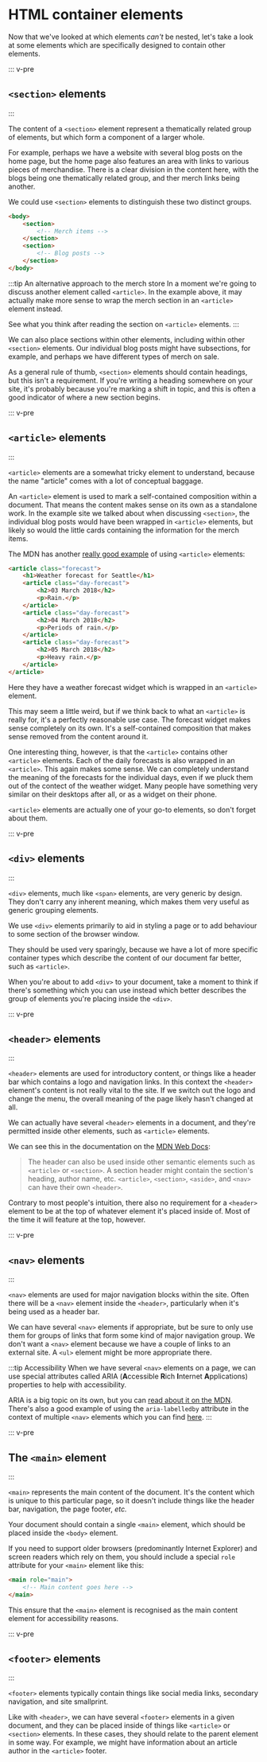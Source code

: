 # HTML container elements

Now that we've looked at which elements *can't* be nested, let's take a look at some elements which are specifically designed to contain other elements.

::: v-pre
## `<section>` elements
:::

The content of a `<section>` element represent a thematically related group of elements, but which form a component of a larger whole.

For example, perhaps we have a website with several blog posts on the home page, but the home page also features an area with links to various pieces of merchandise. There is a clear division in the content here, with the blogs being one thematically related group, and ther merch links being another.

We could use `<section>` elements to distinguish these two distinct groups.

```html
<body>
    <section>
        <!-- Merch items -->
    </section>
    <section>
        <!-- Blog posts -->
    </section>
</body>
```

:::tip An alternative approach to the merch store
In a moment we're going to discuss another element called `<article>`. In the example above, it may actually make more sense to wrap the merch section in an `<article>` element instead.

See what you think after reading the section on `<article>` elements. 
:::

We can also place sections within other elements, including within other `<section>` elements. Our individual blog posts might have subsections, for example, and perhaps we have different types of merch on sale.

As a general rule of thumb, `<section>` elements should contain headings, but this isn't a requirement. If you're writing a heading somewhere on your site, it's probably because you're marking a shift in topic, and this is often a good indicator of where a new section begins.

::: v-pre
## `<article>` elements
:::

`<article>` elements are a somewhat tricky element to understand, because the name "article" comes with a lot of conceptual baggage.

An `<article>` element is used to mark a self-contained composition within a document. That means the content makes sense on its own as a standalone work. In the example site we talked about when discussing `<section>`, the individual blog posts would have been wrapped in `<article>` elements, but likely so would the little cards containing the information for the merch items.

The MDN has another [really good example](https://developer.mozilla.org/en-US/docs/Web/HTML/Element/article) of using `<article>` elements:

```html
<article class="forecast">
    <h1>Weather forecast for Seattle</h1>
    <article class="day-forecast">
        <h2>03 March 2018</h2>
        <p>Rain.</p>
    </article>
    <article class="day-forecast">
        <h2>04 March 2018</h2>
        <p>Periods of rain.</p>
    </article>
    <article class="day-forecast">
        <h2>05 March 2018</h2>
        <p>Heavy rain.</p>
    </article>
</article>
```

Here they have a weather forecast widget which is wrapped in an `<article>` element.

This may seem a little weird, but if we think back to what an `<article>` is really for, it's a perfectly reasonable use case. The forecast widget makes sense completely on its own. It's a self-contained composition that makes sense removed from the content around it.

One interesting thing, however, is that the `<article>` contains other `<article>` elements. Each of the daily forecasts is also wrapped in an `<article>`. This again makes some sense. We can completely understand the meaning of the forecasts for the individual days, even if we pluck them out of the contect of the weather widget. Many people have something very similar on their desktops after all, or as a widget on their phone.

`<article>` elements are actually one of your go-to elements, so don't forget about them.

::: v-pre
## `<div>` elements
:::

`<div>` elements, much like `<span>` elements, are very generic by design. They don't carry any inherent meaning, which makes them very useful as generic grouping elements.

We use `<div>` elements primarily to aid in styling a page or to add behaviour to some section of the browser window.

They should be used very sparingly, because we have a lot of more specific container types which describe the content of our document far better, such as `<article>`.

When you're about to add `<div>` to your document, take a moment to think if there's something which you can use instead which better describes the group of elements you're placing inside the `<div>`.

::: v-pre
## `<header>` elements
:::

`<header>` elements are used for introductory content, or things like a header bar which contains a logo and navigation links. In this context the `<header>` element's content is not really vital to the site. If we switch out the logo and change the menu, the overall meaning of the page likely hasn't changed at all.

We can actually have several `<header>` elements in a document, and they're permitted inside other elements, such as `<article>` elements.

We can see this in the documentation on the [MDN Web Docs](https://developer.mozilla.org/en-US/docs/Web/Guide/HTML/Using_HTML_sections_and_outlines#Other_Semantic_HTML_elements_used_in_Sectioning):

> The header can also be used inside other semantic elements such as `<article>` or `<section>`. A section header might contain the section's heading, author name, etc. `<article>`, `<section>`, `<aside>`, and `<nav>` can have their own `<header>`.

Contrary to most people's intuition, there also no requirement for a `<header>` element to be at the top of whatever element it's placed inside of. Most of the time it will feature at the top, however.

::: v-pre
## `<nav>` elements
:::

`<nav>` elements are used for major navigation blocks within the site. Often there will be a `<nav>` element inside the `<header>`, particularly when it's being used as a header bar.

We can have several `<nav>` elements if appropriate, but be sure to only use them for groups of links that form some kind of major navigation group. We don't want a `<nav>` element because we have a couple of links to an external site. A `<ul>` element might be more appropriate there.

:::tip Accessibility
When we have several `<nav>` elements on a page, we can use special attributes called ARIA (**A**ccessible **R**ich **I**nternet **A**pplications) properties to help with accessibility.

ARIA is a big topic on its own, but you can [read about it on the MDN](https://developer.mozilla.org/en-US/docs/Web/Accessibility/ARIA). There's also a good example of using the `aria-labelledby` attribute in the context of multiple `<nav>` elements which you can find [here](https://developer.mozilla.org/en-US/docs/Web/HTML/Element/Heading_Elements#Labeling_section_content).
:::

::: v-pre
## The `<main>` element
:::

`<main>` represents the main content of the document. It's the content which is unique to this particular page, so it doesn't include things like the header bar, navigation, the page footer, *etc.*

Your document should contain a single `<main>` element, which should be placed inside the `<body>` element.

If you need to support older browsers (predominantly Internet Explorer) and screen readers which rely on them, you should include a special `role` attribute for your `<main>` element like this:

```html
<main role="main">
    <!-- Main content goes here -->
</main>
```

This ensure that the `<main>` element is recognised as the main content element for accessibility reasons.

::: v-pre
## `<footer>` elements
:::

`<footer>` elements typically contain things like social media links, secondary navigation, and site smallprint.

Like with `<header>`, we can have several `<footer>` elements in a given document, and they can be placed inside of things like `<article>` or `<section>` elements. In these cases, they should relate to the parent element in some way. For example, we might have information about an article author in the `<article>` footer.
